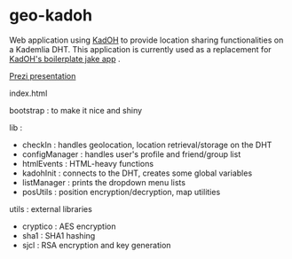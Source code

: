geo-kadoh
=========
Web application using [KadOH](https://github.com/jinroh/kadoh) to provide location sharing functionalities on a Kademlia DHT.
This application is currently used as a replacement for [KadOH's boilerplate jake app](https://github.com/jinroh/kadoh/tree/master/apps/boilerplate/static) .

[Prezi presentation](http://prezi.com/cnvytqs2azhn/geo-kadoh/?kw=view-cnvytqs2azhn&rc=ref-30232747)

index.html

bootstrap	: to make it nice and shiny

lib : 

+ checkIn	: handles geolocation, location retrieval/storage on the DHT
+ configManager	: handles user's profile and friend/group list
+ htmlEvents	: HTML-heavy functions
+ kadohInit	: connects to the DHT, creates some global variables
+ listManager	: prints the dropdown menu lists
+ posUtils	: position encryption/decryption, map utilities

utils : external libraries

+ cryptico	: AES encryption
+ sha1		: SHA1 hashing
+ sjcl		: RSA encryption and key generation
